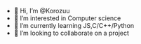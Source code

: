 - 👋 Hi, I’m @Korozuu
- 👀 I’m interested in Computer science
- 🌱 I’m currently learning JS,C/C++/Python
- 💞️ I’m looking to collaborate on a project

<!---
Korozuu/Korozuu is a ✨ special ✨ repository because its `README.md` (this file) appears on your GitHub profile.
You can click the Preview link to take a look at your changes.
--->
